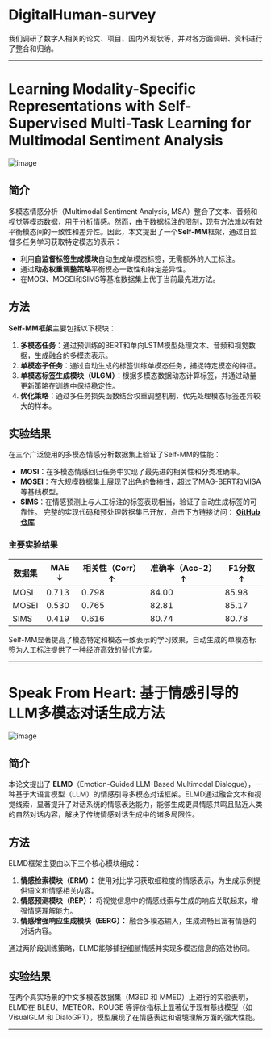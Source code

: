 # DigitalHuman-survey
我们调研了数字人相关的论文、项目、国内外现状等，并对各方面调研、资料进行了整合和归纳。

---

# Learning Modality-Specific Representations with Self-Supervised Multi-Task Learning for Multimodal Sentiment Analysis 
![image](https://github.com/user-attachments/assets/9c8900e9-c788-47ef-98cb-eb8bc085d2d2)

## 简介
多模态情感分析（Multimodal Sentiment Analysis, MSA）整合了文本、音频和视觉等模态数据，用于分析情感。然而，由于数据标注的限制，现有方法难以有效平衡模态间的一致性和差异性。因此，本文提出了一个**Self-MM**框架，通过自监督多任务学习获取特定模态的表示：
- 利用**自监督标签生成模块**自动生成单模态标签，无需额外的人工标注。
- 通过**动态权重调整策略**平衡模态一致性和特定差异性。
- 在MOSI、MOSEI和SIMS等基准数据集上优于当前最先进方法。

## 方法
**Self-MM框架**主要包括以下模块：
1. **多模态任务**：通过预训练的BERT和单向LSTM模型处理文本、音频和视觉数据，生成融合的多模态表示。
2. **单模态子任务**：通过自动生成的标签训练单模态任务，捕捉特定模态的特征。
3. **单模态标签生成模块（ULGM）**：根据多模态数据动态计算标签，并通过动量更新策略在训练中保持稳定性。
4. **优化策略**：通过多任务损失函数结合权重调整机制，优先处理模态标签差异较大的样本。

## 实验结果
在三个广泛使用的多模态情感分析数据集上验证了Self-MM的性能：
- **MOSI**：在多模态情感回归任务中实现了最先进的相关性和分类准确率。
- **MOSEI**：在大规模数据集上展现了出色的鲁棒性，超过了MAG-BERT和MISA等基线模型。
- **SIMS**：在情感预测上与人工标注的标签表现相当，验证了自动生成标签的可靠性。
完整的实现代码和预处理数据集已开放，点击下方链接访问：
[**GitHub 仓库**](https://github.com/thuiar/Self-MM)

### 主要实验结果
| 数据集 | MAE ↓ | 相关性（Corr）↑ | 准确率（Acc-2）↑ | F1分数 ↑ |
|--------|--------|----------------|-----------------|----------|
| MOSI   | 0.713  | 0.798          | 84.00           | 85.98    |
| MOSEI  | 0.530  | 0.765          | 82.81           | 85.17    |
| SIMS   | 0.419  | 0.616          | 80.74           | 80.78    |

Self-MM显著提高了模态特定和模态一致表示的学习效果，自动生成的单模态标签为人工标注提供了一种经济高效的替代方案。

---

# Speak From Heart: 基于情感引导的LLM多模态对话生成方法

![image](https://github.com/user-attachments/assets/4582a223-9e19-4a0b-874c-b5732a4d2a9f)

## 简介
本论文提出了 **ELMD**（Emotion-Guided LLM-Based Multimodal Dialogue），一种基于大语言模型（LLM）的情感引导多模态对话框架。ELMD通过融合文本和视觉线索，显著提升了对话系统的情感表达能力，能够生成更具情感共鸣且贴近人类的自然对话内容，解决了传统情感对话生成中的诸多局限性。

## 方法
ELMD框架主要由以下三个核心模块组成：
1. **情感检索模块（ERM）：** 使用对比学习获取细粒度的情感表示，为生成示例提供语义和情感相关内容。
2. **情感预测模块（REP）：** 将视觉信息中的情感线索与生成的响应关联起来，增强情感理解能力。
3. **情感增强响应生成模块（EERG）：** 融合多模态输入，生成流畅且富有情感的对话内容。

通过两阶段训练策略，ELMD能够捕捉细腻情感并实现多模态信息的高效协同。

## 实验结果
在两个真实场景的中文多模态数据集（M3ED 和 MMED）上进行的实验表明，ELMD在 BLEU、METEOR、ROUGE 等评价指标上显著优于现有基线模型（如 VisualGLM 和 DialoGPT），模型展现了在情感表达和语境理解方面的强大性能。

---
